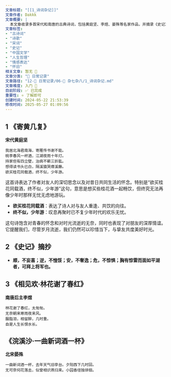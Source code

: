 ```yaml
---
文章标题: "[[1_诗词杂记]]" 
文章作者: Dakkk
文章概要: |
  本文章收录多首宋代和南唐的古典诗词，包括黄庭坚、李煜、晏殊等名家作品，并摘录《史记》名言。内容探讨友人情谊、岁月流逝、人生感慨等主题，富有文学和哲学韵味。
文章标签:
- "古诗词"
- "诗歌"
- "宋词"
- "史记"
- "中国文学"
- "人生哲理"
- "情感表达"
- "怀旧"
相关文章: 暂无 🤷
文章分类: "📅 日常记录"
文章路径: "12-📅 日常记录/06-🔧 杂七杂八/1_诗词杂记.md"
文章难度: 入门 🌱
目前阶段: ✅ 已完成
重要性: ⭐ 了解即可
创建时间: 2024-05-22 21:53:39
修改时间: 2025-05-27 01:09:56
---
```


## 1 《寄黄几复》

**宋代黄庭坚**

```
我居北海君南海，寄雁传书谢不能。
桃李春风一杯酒，江湖夜雨十年灯。
持家但有四立壁，治病不蕲三折肱。
想得读书头已白，隔溪猿哭瘴溪藤。
欲买桂花同载酒，终不似，少年游。
```

这首诗表达了作者对友人的深切思念以及对昔日共同生活的怀念。特别是“欲买桂花同载酒，终不似，少年游”这句，意思是想买些桂花酒一起畅饮，但终究无法再像少年时那样无忧无虑地游玩。

- **欲买桂花同载酒**：表达了诗人对与友人重逢、共饮的向往。
- **终不似，少年游**：叹息再聚时已不复少年时代的欢乐无忧。

这句诗饱含对青春的怀念和对时光流逝的无奈，同时也表现了对朋友的深厚情谊。它提醒我们，尽管岁月流逝，我们仍然可以珍惜当下，与挚友共度美好时光。

## 2 《史记》摘抄

- **顺，不妄喜；逆，不惶馁；安，不奢逸；危，不惊惧；胸有惊雷而面如平湖者，可拜上将军也。**

## 3 《相见欢·林花谢了春红》

**南唐后主李煜**

```
林花谢了春红，太匆匆。
无奈朝来寒雨夜来风。
胭脂泪，相留醉，几时重。
自是人生长恨水长。
```

## 《浣溪沙·一曲新词酒一杯》

**北宋晏殊**

```
一曲新词酒一杯，去年天气旧亭台。夕阳西下几时回。
无可奈何花落去，似曾相识燕归来。小园香径独徘徊。
```





